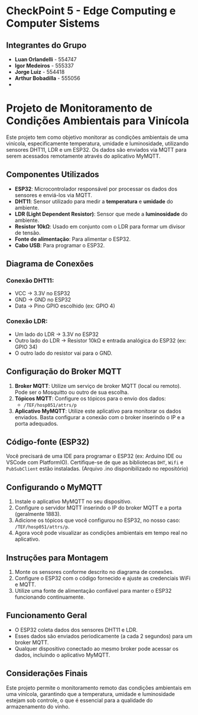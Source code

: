 # CheckPoint 5 - Edge Computing e Computer Sistems
## Integrantes do Grupo
- **Luan Orlandelli** - 554747
- **Igor Medeiros** - 555337
- **Jorge Luiz** - 554418
- **Arthur Bobadilla** - 555056
- 
# Projeto de Monitoramento de Condições Ambientais para Vinícola

Este projeto tem como objetivo monitorar as condições ambientais de uma vinícola, especificamente temperatura, umidade e luminosidade, utilizando sensores DHT11, LDR e um ESP32. Os dados são enviados via MQTT para serem acessados remotamente através do aplicativo MyMQTT.

## Componentes Utilizados

- **ESP32**: Microcontrolador responsável por processar os dados dos sensores e enviá-los via MQTT.
- **DHT11**: Sensor utilizado para medir a **temperatura** e **umidade** do ambiente.
- **LDR (Light Dependent Resistor)**: Sensor que mede a **luminosidade** do ambiente.
- **Resistor 10kΩ**: Usado em conjunto com o LDR para formar um divisor de tensão.
- **Fonte de alimentação**: Para alimentar o ESP32.
- **Cabo USB**: Para programar o ESP32.

## Diagrama de Conexões

### Conexão DHT11:
- VCC → 3.3V no ESP32
- GND → GND no ESP32
- Data → Pino GPIO escolhido (ex: GPIO 4)

### Conexão LDR:
- Um lado do LDR → 3.3V no ESP32
- Outro lado do LDR → Resistor 10kΩ e entrada analógica do ESP32 (ex: GPIO 34)
- O outro lado do resistor vai para o GND.

## Configuração do Broker MQTT

1. **Broker MQTT**: Utilize um serviço de broker MQTT (local ou remoto). Pode ser o Mosquitto ou outro de sua escolha.
2. **Tópicos MQTT**: Configure os tópicos para o envio dos dados:
   - `/TEF/hosp051/attrs/p`
3. **Aplicativo MyMQTT**: Utilize este aplicativo para monitorar os dados enviados. Basta configurar a conexão com o broker inserindo o IP e a porta adequados.

## Código-fonte (ESP32)

Você precisará de uma IDE para programar o ESP32 (ex: Arduino IDE ou VSCode com PlatformIO). Certifique-se de que as bibliotecas `DHT`, `Wifi` e `PubSubClient` estão instaladas.
(Arquivo .ino disponibilizado no repositório)

## Configurando o MyMQTT

1. Instale o aplicativo MyMQTT no seu dispositivo.
2. Configure o servidor MQTT inserindo o IP do broker MQTT e a porta (geralmente 1883).
3. Adicione os tópicos que você configurou no ESP32, no nosso caso: `/TEF/hosp051/attrs/p`.
4. Agora você pode visualizar as condições ambientais em tempo real no aplicativo.

## Instruções para Montagem

1. Monte os sensores conforme descrito no diagrama de conexões.
2. Configure o ESP32 com o código fornecido e ajuste as credenciais WiFi e MQTT.
3. Utilize uma fonte de alimentação confiável para manter o ESP32 funcionando continuamente.

## Funcionamento Geral

- O ESP32 coleta dados dos sensores DHT11 e LDR.
- Esses dados são enviados periodicamente (a cada 2 segundos) para um broker MQTT.
- Qualquer dispositivo conectado ao mesmo broker pode acessar os dados, incluindo o aplicativo MyMQTT.

## Considerações Finais

Este projeto permite o monitoramento remoto das condições ambientais em uma vinícola, garantindo que a temperatura, umidade e luminosidade estejam sob controle, o que é essencial para a qualidade do armazenamento do vinho.
